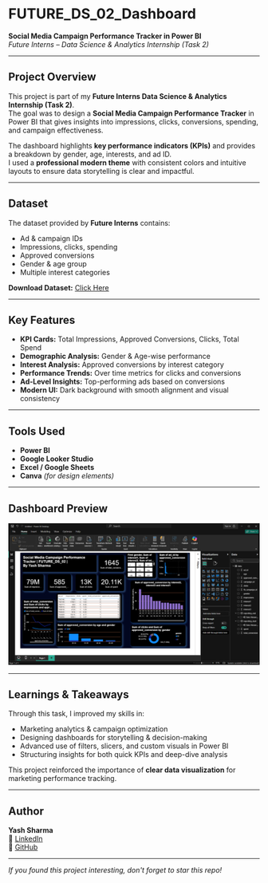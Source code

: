 # FUTURE_DS_02_Dashboard
**Social Media Campaign Performance Tracker in Power BI**  
*Future Interns – Data Science & Analytics Internship (Task 2)*

---

##  Project Overview
This project is part of my **Future Interns Data Science & Analytics Internship (Task 2)**.  
The goal was to design a **Social Media Campaign Performance Tracker** in Power BI that gives insights into impressions, clicks, conversions, spending, and campaign effectiveness.

The dashboard highlights **key performance indicators (KPIs)** and provides a breakdown by gender, age, interests, and ad ID.  
I used a **professional modern theme** with consistent colors and intuitive layouts to ensure data storytelling is clear and impactful.

---

##  Dataset
The dataset provided by **Future Interns** contains:
- Ad & campaign IDs
- Impressions, clicks, spending
- Approved conversions
- Gender & age group
- Multiple interest categories

 **Download Dataset:** [Click Here](data.csv)

---

##  Key Features
- **KPI Cards:** Total Impressions, Approved Conversions, Clicks, Total Spend
- **Demographic Analysis:** Gender & Age-wise performance
- **Interest Analysis:** Approved conversions by interest category
- **Performance Trends:** Over time metrics for clicks and conversions
- **Ad-Level Insights:** Top-performing ads based on conversions
- **Modern UI:** Dark background with smooth alignment and visual consistency

---

##  Tools Used
- **Power BI**
- **Google Looker Studio**
- **Excel / Google Sheets**
- **Canva** *(for design elements)*

---

##  Dashboard Preview
![Dashboard Screenshot](screenshot1.png)

---

##  Learnings & Takeaways
Through this task, I improved my skills in:
- Marketing analytics & campaign optimization
- Designing dashboards for storytelling & decision-making
- Advanced use of filters, slicers, and custom visuals in Power BI
- Structuring insights for both quick KPIs and deep-dive analysis

This project reinforced the importance of **clear data visualization** for marketing performance tracking.

---

##  Author
**Yash Sharma**  
🔗 [LinkedIn](https://www.linkedin.com/in/yash-sharma-8a04b82b8)  
🔗 [GitHub](https://github.com/hsaysh)  

---
 *If you found this project interesting, don't forget to star this repo!*

